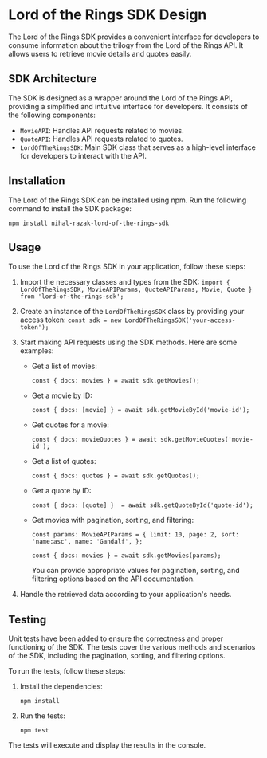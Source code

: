 
# Lord of the Rings SDK Design

The Lord of the Rings SDK provides a convenient interface for developers to consume information about the trilogy from the Lord of the Rings API. It allows users to retrieve movie details and quotes easily.

## SDK Architecture

The SDK is designed as a wrapper around the Lord of the Rings API, providing a simplified and intuitive interface for developers. It consists of the following components:

-   `MovieAPI`: Handles API requests related to movies.
-   `QuoteAPI`: Handles API requests related to quotes.
-   `LordOfTheRingsSDK`: Main SDK class that serves as a high-level interface for developers to interact with the API.

## Installation

The Lord of the Rings SDK can be installed using npm. Run the following command to install the SDK package:

`npm install nihal-razak-lord-of-the-rings-sdk` 

## Usage

To use the Lord of the Rings SDK in your application, follow these steps:

1.  Import the necessary classes and types from the SDK:
    `import { LordOfTheRingsSDK, MovieAPIParams, QuoteAPIParams, Movie, Quote } from 'lord-of-the-rings-sdk';` 
    
2.  Create an instance of the `LordOfTheRingsSDK` class by providing your access token:
    `const sdk = new LordOfTheRingsSDK('your-access-token');` 
    
3.  Start making API requests using the SDK methods. Here are some examples:

    -   Get a list of movies:
        
        `const { docs: movies } = await sdk.getMovies();` 
        
    -   Get a movie by ID:
        
        `const { docs: [movie] } = await sdk.getMovieById('movie-id');` 
        
    -   Get quotes for a movie:
        
        `const { docs: movieQuotes } = await sdk.getMovieQuotes('movie-id');` 
        
    -   Get a list of quotes:
        
        `const { docs: quotes } = await sdk.getQuotes();` 
        
    -   Get a quote by ID:
        
        `const { docs: [quote] }  = await sdk.getQuoteById('quote-id');` 
        
    -   Get movies with pagination, sorting, and filtering:
        
        `const params: MovieAPIParams = {
          limit: 10,
          page: 2,
          sort: 'name:asc',
          name: 'Gandalf',
        };`
        
        `const { docs: movies } = await sdk.getMovies(params);` 
        
        You can provide appropriate values for pagination, sorting, and filtering options based on the API documentation.
        
4.  Handle the retrieved data according to your application's needs.
    
## Testing

Unit tests have been added to ensure the correctness and proper functioning of the SDK. The tests cover the various methods and scenarios of the SDK, including the pagination, sorting, and filtering options.

To run the tests, follow these steps:

1.  Install the dependencies:
    
    `npm install` 
    
2.  Run the tests:
    
    `npm test` 
    

The tests will execute and display the results in the console.